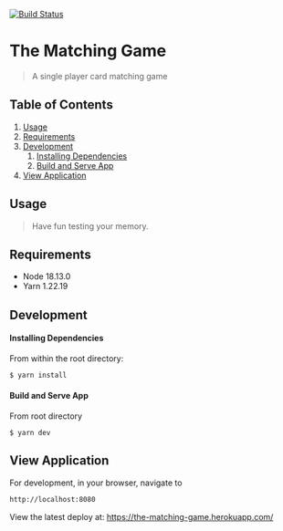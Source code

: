 [![Build Status](https://travis-ci.org/mau11/matching-game.svg?branch=master)](https://travis-ci.org/mau11/matching-game)


# The Matching Game

> A single player card matching game

## Table of Contents

1. [Usage](#Usage)
1. [Requirements](#requirements)
1. [Development](#development)
    1. [Installing Dependencies](#installing-dependencies)
    1. [Build and Serve App](#build-and-serve-app)
1. [View Application](#run-application)

## Usage

> Have fun testing your memory.

## Requirements

- Node 18.13.0
- Yarn 1.22.19

## Development

#### Installing Dependencies

From within the root directory:

```sh
$ yarn install
```

#### Build and Serve App
From root directory
```
$ yarn dev
```

## View Application
For development, in your browser, navigate to
```sh
http://localhost:8080
```

View the latest deploy at: https://the-matching-game.herokuapp.com/
